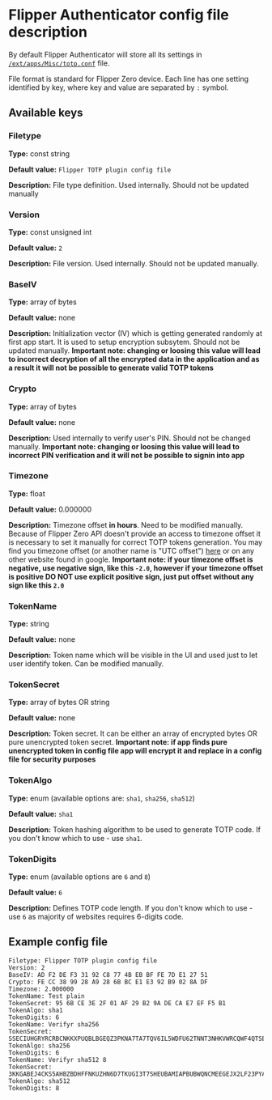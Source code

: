 # Flipper Authenticator config file description

By default Flipper Authenticator will store all its settings in [`/ext/apps/Misc/totp.conf`](https://github.com/akopachov/flipper-zero_authenticator/blob/master/totp/services/config/config.c#:~:text=%23define%20CONFIG_FILE_DIRECTORY_PATH,totp.conf%22) file.

File format is standard for Flipper Zero device. Each line has one setting identified by key, where key and value are separated by `:` symbol.

## Available keys

### Filetype

**Type:** const string

**Default value:** `Flipper TOTP plugin config file`

**Description:** File type definition. Used internally. Should not be updated manually

### Version

**Type:** const unsigned int

**Default value:** `2`

**Description:** File version. Used internally. Should not be updated manually.

### BaseIV

**Type:** array of bytes

**Default value:** none

**Description:** Initialization vector (IV) which is getting generated randomly at first app start. It is used to setup encryption subsytem. Should not be updated manually.
**Important note: changing or loosing this value will lead to incorrect decryption of all the encrypted data in the application and as a result it will not be possible to generate valid TOTP tokens**

### Crypto

**Type:** array of bytes

**Default value:** none

**Description:** Used internally to verify user's PIN. Should not be changed manually.
**Important note: changing or loosing this value will lead to incorrect PIN verification and it will not be possible to signin into app**

### Timezone

**Type:** float

**Default value:** 0.000000

**Description:** Timezone offset **in hours**. Need to be modified manually. Because of Flipper Zero API doesn't provide an access to timezone offset it is necessary to set it manually for correct TOTP tokens generation. You may find you timezone offset (or another name is "UTC offset") [here](https://www.timeanddate.com/time/zone/timezone/utc) or on any other website found in google.
**Important note: if your timezone offset is negative, use negative sign, like this `-2.0`, however if your timezone offset is positive DO NOT use explicit positive sign, just put offset without any sign like this `2.0`**

### TokenName

**Type:** string

**Default value:** none

**Description:** Token name which will be visible in the UI and used just to let user identify token. Can be modified manually.

### TokenSecret

**Type:** array of bytes OR string

**Default value:** none

**Description:** Token secret. It can be either an array of encrypted bytes OR pure unencrypted token secret.
**Important note: if app finds pure unencrypted token in config file app will encrypt it and replace in a config file for security purposes**

### TokenAlgo

**Type:** enum (available options are: `sha1`, `sha256`, `sha512`)

**Default value:** `sha1`

**Description:** Token hashing algorithm to be used to generate TOTP code. If you don't know which to use - use `sha1`.

### TokenDigits

**Type:** enum (available options are `6` and `8`)

**Default value:** `6`

**Description:** Defines TOTP code length. If you don't know which to use - use `6` as majority of websites requires 6-digits code.

## Example config file

```text
Filetype: Flipper TOTP plugin config file
Version: 2
BaseIV: AD F2 DE F3 31 92 C8 77 4B EB BF FE 7D E1 27 51
Crypto: FE CC 38 99 28 A9 28 6B BC E1 E3 92 B9 02 8A DF
Timezone: 2.000000
TokenName: Test plain
TokenSecret: 95 6B CE 3E 2F 01 AF 29 B2 9A DE CA E7 EF F5 B1
TokenAlgo: sha1
TokenDigits: 6
TokenName: Verifyr sha256
TokenSecret: SSECIUHGRYRCRBCNKKXPUQBLBGEQZ3PKNA7TA7TQV6IL5WDFU62TNNT3NHKVWRCQWF4QTSE4IGLG4S7RGY3LDMVDZVMAGB2ARPG7XYQ
TokenAlgo: sha256
TokenDigits: 6
TokenName: Verifyr sha512 8
TokenSecret: 3KKGABEJ4CKS5AHBZBDHFFNKUZHN6D7TKUGI3T7SHEUBAMIAPBUBWQNCMEEGEJX2LF23PYAFUCSRNVQ2ENOQWLHISCOJQCU2SCND4CI
TokenAlgo: sha512
TokenDigits: 8
```